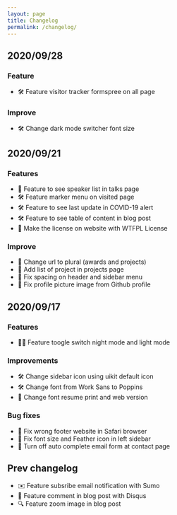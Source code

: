 ```yaml
---
layout: page
title: Changelog
permalink: /changelog/
---
```


## 2020/09/28

### Feature

- 🛠 Feature visitor tracker formspree on all page

### Improve

- 🛠 Change dark mode switcher font size

## 2020/09/21

### Features

- 🎤 Feature to see speaker list in talks page
- 🛠 Feature marker menu on visited page
- 🛠 Feature to see last update in COVID-19 alert
- 🛠 Feature to see table of content in blog post
- 📄 Make the license on website with WTFPL License

### Improve

- 📄 Change url to plural (awards and projects)
- 📄 Add list of project in projects page
- 🐞 Fix spacing on header and sidebar menu
- 🧑 Fix profile picture image from Github profile

## 2020/09/17

### Features

- 🧛‍♂️ Feature toogle switch night mode and light mode

### Improvements

- 🛠 Change sidebar icon using uikit default icon
- 🛠 Change font from Work Sans to Poppins
- 📄 Change font resume print and web version

### Bug fixes

- 🐞 Fix wrong footer website in Safari browser
- 🐞 Fix font size and Feather icon in left sidebar
- 🐞 Turn off auto complete email form at contact page

## Prev changelog

- ✉️ Feature subsribe email notification with Sumo
- 💬 Feature comment in blog post with Disqus
- 🔍 Feature zoom image in blog post
